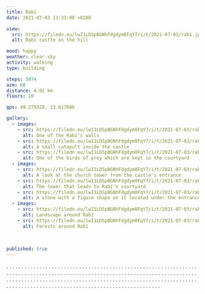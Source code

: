 ```yaml
---
title: Rabí
date: 2021-07-03 11:33:00 +0200

view:
  src: https://filedn.eu/lwI1LDSpBGNhFdgdym0FqY7/i/t/2021-07-03/rabi.jpg
  alt: Rabi castle on the hill

mood: happy
weather: clear-sky
activity: walking
type: building

steps: 5974
azm: 60
distance: 4.01 km
floors: 10

gps: 49.279328, 13.617686

gallery:
  - images:
    - src: https://filedn.eu/lwI1LDSpBGNhFdgdym0FqY7/i/t/2021-07-03/rabi-strana.jpg
      alt: One of the Rabí's walls
    - src: https://filedn.eu/lwI1LDSpBGNhFdgdym0FqY7/i/t/2021-07-03/rabi-katapult.jpg
      alt: A small catapult inside the castle
    - src: https://filedn.eu/lwI1LDSpBGNhFdgdym0FqY7/i/t/2021-07-03/rabi-dravy-ptak.jpg
      alt: One of the birds of prey which are kept in the courtyard
  - images:
    - src: https://filedn.eu/lwI1LDSpBGNhFdgdym0FqY7/i/t/2021-07-03/rabi-oblouk.jpg
      alt: A look at the church tower from the castle's entrance
    - src: https://filedn.eu/lwI1LDSpBGNhFdgdym0FqY7/i/t/2021-07-03/rabi-tower.jpg
      alt: The tower that leads to Rabí's courtyard
    - src: https://filedn.eu/lwI1LDSpBGNhFdgdym0FqY7/i/t/2021-07-03/rabi-statue.jpg
      alt: A stone with a figure shape on it located under the entrance tower
  - images:
    - src: https://filedn.eu/lwI1LDSpBGNhFdgdym0FqY7/i/t/2021-07-03/rabi-kolem.jpg
      alt: Landscape around Rabí
    - src: https://filedn.eu/lwI1LDSpBGNhFdgdym0FqY7/i/t/2021-07-03/rabi-les.jpg
      alt: Forests around Rabí
  
      
      
published: true
---
```

.  .  .  .  .  .  .  .  .  .  .  .  .  .  .  .  . .  .  .  .  .  .  .  .  .  .  .  .  .  .  .  .  .  .  .  .  .  .  .  .  .  .  .  .  .  .  .  .  .  . .  .  .  .  .  .  .  .  .  .  .  .  .  .  .  .  . .  .  .  .  .  .  .  .  .  .  .  .  .  .  .  .  . .  .  .  .  .  .  .  .  .  .  .  .  .  .  .  .  .  .  .  .  .  .  .  .  .  .  .  .  .  .  .  .  .  . .  .  .  .  .  .  .  .  .  .  .  .  .  .  .  .  . .  .  .  .  .  .  .  .  .  .  .  .  .  .  .  .  . .  .  .  .  .  .  .  .  .  .  .  .  .  .  .  .  .  .  .  .  .  .  .  .  .  .  .  .  .  .  .  .  .  .  .  .  .  .  .  .  .  .  .  .  .  .  .  .  .  .  .  .  .  .  .  .  .  .  .  .  .  .  .  .  .  .  .  .  .  .  .  .  .  .  .  .  .  .  .  .  .  .  .  .  .  .  .